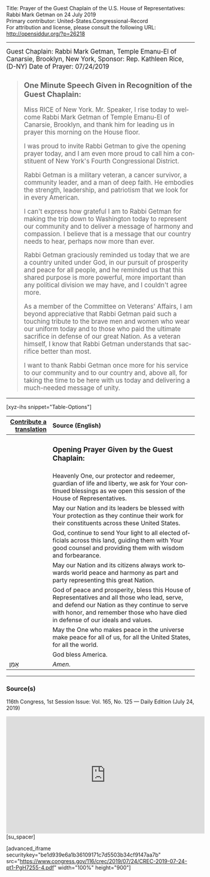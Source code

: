 <html>
<head></head>
<body>
Title: Prayer of the Guest Chaplain of the U.S. House of Representatives: Rabbi Mark Getman on 24 July 2019<br />
Primary contributor: United-States.Congressional-Record<br />
For attribution and license, please consult the following URL: <a href="http://opensiddur.org/?p=26218">http://opensiddur.org/?p=26218</a>
<p />
<hr />

<div class="english" lang="en" style="font-size:1.2em;">
Guest Chaplain: Rabbi Mark Getman, Temple Emanu-El of Canarsie, Brooklyn, New York, 
Sponsor: Rep. Kathleen Rice, (D-NY)
Date of Prayer: 07/24/2019

<blockquote>
<h3>One Minute Speech Given in Recognition of the Guest Chaplain:</h3>

Miss RICE of New York. Mr. Speaker, I rise today to welcome Rabbi Mark Getman of Temple Emanu-El of Canarsie, Brooklyn, and thank him for leading us in prayer this morning on the House floor.

I was proud to invite Rabbi Getman to give the opening prayer today, and I am even more proud to call him a constituent of New York's Fourth Congressional District.

Rabbi Getman is a military veteran, a cancer survivor, a community leader, and a man of deep faith. He embodies the strength, leadership, and patriotism that we look for in every American.

I can't express how grateful I am to Rabbi Getman for making the trip down to Washington today to represent our community and to deliver a message of harmony and compassion. I believe that is a message that our country needs to hear, perhaps now more than ever.

Rabbi Getman graciously reminded us today that we are a country united under God, in our pursuit of prosperity and peace for all people, and he reminded us that this shared purpose is more powerful, more important than any political division we may have, and I couldn't agree more.

As a member of the Committee on Veterans' Affairs, I am beyond appreciative that Rabbi Getman paid such a touching tribute to the brave men and women who wear our uniform today and to those who paid the ultimate sacrifice in defense of our great Nation. As a veteran himself, I know that Rabbi Getman understands that sacrifice better than most.

I want to thank Rabbi Getman once more for his service to our community and to our country and, above all, for taking the time to be here with us today and delivering a much-needed message of unity.
</blockquote>
</div>

<hr />

[xyz-ihs snippet="Table-Options"]<table style="margin-left: auto; margin-right: auto;" class="draggable">
<thead><tr><th id="x" style="text-align: right;"><a href="/translate/" target="_blank" rel="noopener">Contribute a translation</a></th><th style="text-align: left;">Source (English)</th></tr></thead>
<tbody>
<tr><td style="vertical-align:top;">
<div class="liturgy" lang="he">

</span></div></td>
 
<td style="vertical-align:top;">
<div class="english" lang="en">
<h3>Opening Prayer Given by the Guest Chaplain:</h3>
</div></td></tr>


<tr><td style="vertical-align:top;">
<div class="liturgy" lang="he">

</span></div></td>
 
<td style="vertical-align:top;">
<div class="english" lang="en">
Heavenly One, 
our protector and redeemer, 
guardian of life and liberty, 
we ask for Your continued blessings 
as we open this session 
of the House of Representatives.
</div></td></tr>


<tr><td style="vertical-align:top;">
<div class="liturgy" lang="he">

</span></div></td>
 
<td style="vertical-align:top;">
<div class="english" lang="en">
May our Nation and its leaders 
be blessed with Your protection 
as they continue their work for their constituents 
across these United States.
</div></td></tr>


<tr><td style="vertical-align:top;">
<div class="liturgy" lang="he">

</span></div></td>
 
<td style="vertical-align:top;">
<div class="english" lang="en">
God, 
continue to send Your light 
to all elected officials across this land, 
guiding them with Your good counsel 
and providing them with wisdom and forbearance.
</div></td></tr>


<tr><td style="vertical-align:top;">
<div class="liturgy" lang="he">

</span></div></td>
 
<td style="vertical-align:top;">
<div class="english" lang="en">
May our Nation and its citizens 
always work towards world peace and harmony 
as part and party representing this great Nation.
</div></td></tr>


<tr><td style="vertical-align:top;">
<div class="liturgy" lang="he">

</span></div></td>
 
<td style="vertical-align:top;">
<div class="english" lang="en">
God of peace and prosperity, 
bless this House of Representatives 
and all those who lead, serve, and defend our Nation 
as they continue to serve with honor, 
and remember those who have died 
in defense of our ideals and values.
</div></td></tr>


<tr><td style="vertical-align:top;">
<div class="liturgy" lang="he">

</span></div></td>
 
<td style="vertical-align:top;">
<div class="english" lang="en">
May the One who makes peace in the universe 
make peace for all of us, 
for all the United States, 
for all the world.   
</div></td></tr>


<tr><td style="vertical-align:top;">
<div class="liturgy" lang="he">

</span></div></td>
 
<td style="vertical-align:top;">
<div class="english" lang="en">
God bless America.
</div></td></tr>

<tr><td style="vertical-align:top;">
<div class="liturgy" lang="he">
אָמֵן׃
</span></div></td>
 
<td style="vertical-align:top;">
<div class="english" lang="en">
<em>Amen</em>.
</div></td></tr>
</tbody></table>

<hr />

<h3>Source(s)</h3>

116th Congress, 1st Session
Issue: Vol. 165, No. 125 — Daily Edition (July 24, 2019)

<iframe width=530 height=312 src='https://www.c-span.org/video/standalone/?c4809662/rabbi-mark-getman-temple-emanu-el-canarsie-brooklyn-york' allowfullscreen='allowfullscreen' frameborder=0></iframe>[su_spacer]

[advanced_iframe securitykey="be1d939e6a1b36109171c7d5503b34cf9147aa7b" src="https://www.congress.gov/116/crec/2019/07/24/CREC-2019-07-24-pt1-PgH7255-4.pdf" width="100%" height="900"]
</body>
</html>